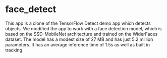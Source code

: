 # face_detect

This app is a clone of the TensorFlow Detect demo app which detects objects.
We modified the app to work with a face detection model, which is based on the SSD-MobileNet architecture and trained on the WiderFaces dataset.
The model has a modest size of 27 MB and has just 5.2 million parameters.
It has an average inference time of 1.5s as well as built in tracking.
